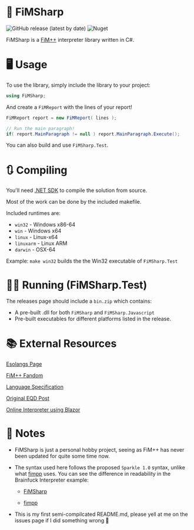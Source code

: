 # 🐎 FiMSharp

![GitHub release (latest by date)](https://img.shields.io/github/v/release/Jaezmien/FiMSharp?style=flat-square) ![Nuget](https://img.shields.io/nuget/v/FiMSharp?style=flat-square)

FiMSharp is a [FiM++](https://esolangs.org/wiki/FiM%2B%2B) interpreter library written in C#.

# 🖥 Usage

To use the library, simply include the library to your project:

```csharp
using FiMSharp;
```

And create a `FiMReport` with the lines of your report!

```csharp
FiMReport report = new FiMReport( lines );

// Run the main paragraph!
if( report.MainParagraph != null ) report.MainParagraph.Execute();
```

You can also build and use `FiMSharp.Test`.

# 🔃 Compiling

You'll need [.NET SDK](https://dotnet.microsoft.com/download) to compile the solution from source.

Most of the work can be done by the included makefile.

Included runtimes are:

- `win32` - Windows x86-64
- `win` - Windows x64
- `linux` - Linux-x64
- `linuxarm` - Linux ARM
- `darwin` - OSX-64

Example: `make win32` builds the the Win32 executable of `FiMSharp.Test`

# 🏃‍♀️ Running (FiMSharp.Test)

The releases page should include a `bin.zip` which contains:
- A pre-built .dll for both `FiMSharp` and `FiMSharp.Javascript`
- Pre-built executables for different platforms listed in the release.

# 📚 External Resources

[Esolangs Page](https://esolangs.org/wiki/FiM%2B%2B)

[FiM++ Fandom](https://fimpp.fandom.com)

[Language Specification](https://docs.google.com/document/d/1gU-ZROmZu0Xitw_pfC1ktCDvJH5rM85TxxQf5pg_xmg/edit#)

[Original EQD Post](https://www.equestriadaily.com/2012/10/editorial-fim-pony-programming-language.html)

[Online Interpreter using Blazor](https://fimsharp.web.app)

# 📝 Notes

- FiMSharp is just a personal hobby project, seeing as FiM++ has never been updated for quite some time now.

- The syntax used here follows the proposed `Sparkle 1.0` syntax, unlike what [fimpp](https://github.com/KarolS/fimpp) uses. You can see the difference in readability in the Brainfuck Interpreter example:

    - [FiMSharp](https://github.com/Jaezmien/FiMSharp/blob/master/Reports/brainfuck.fim)

    - [fimpp](https://github.com/KarolS/fimpp/blob/master/examples/bf.fimpp)

- This is my first semi-compilcated README.md, please yell at me on the issues page if I did something wrong 🙏

